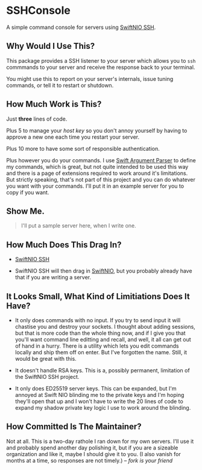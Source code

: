 # SSHConsole

A simple command console for servers using [SwiftNIO SSH]("https://github.com/apple/swift-nio-ssh").

## Why Would I Use This?

This package provides a SSH listener to your server which allows you to `ssh` commmands to your server and receive the response back to your terminal.

You might use this to report on your server's internals, issue tuning commands, or tell it to restart or shutdown.

## How Much Work is This?

Just **three** lines of code.

Plus 5 to manage your *host key* so you don't annoy yourself by having to approve a new one each time you restart your server.

Plus 10 more to have some sort of responsible authentication.

Plus however you do your commands. I use [Swift Argument Parser]("https://github.com/apple/swift-argument-parser") to define my commands, which is great, but not quite intended to be used this way and there is a page of extensions required to work around it's limitations. But strictly speaking, that's not part of this project and you can do whatever you want with your commands. I'll put it in an example server for you to copy if you want.

## Show Me.

> I'll put a sample server here, when I write one.

## How Much Does This Drag In?

- [SwiftNIO SSH]("https://github.com/apple/swift-nio-ssh")

- SwiftNIO SSH will then drag in [SwiftNIO]("https://github.com/apple/swift-nio/"), but you probably already have that if you are writing a server.

## It Looks Small, What Kind of Limitiations Does It Have?

- It only does commands with no input. If you try to send input it will chastise you and destroy your sockets. I thought about adding sessions, but that is more code than the whole thing now, and if I give you that you'll want command line editting and recall, and well, it all can get out of hand in a hurry. There is a utility which lets you edit commands locally and ship them off on enter. But I've forgotten the name. Still, it would be great with this.

- It doesn't handle RSA keys. This is a, possibly permanent, limitation of the SwiftNIO SSH project.

- It only does ED25519 server keys. This can be expanded, but I'm annoyed at Swift NIO blinding me to the private keys and I'm hoping they'll open that up and I won't have to write the 20 lines of code to expand my shadow private key logic I use to work around the blinding.

## How Committed Is The Maintainer?

Not at all. This is a two-day rathole I ran down for my own servers. I'll use it and probably spend another day polishing it, but if you are a sizeable organization and like it, maybe I should give it to you. (I also vanish for months at a time, so responses are not timely.) – *fork is your friend*
